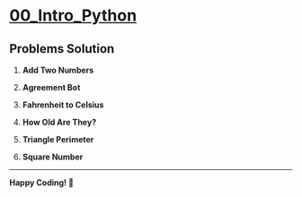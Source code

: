 # [00_Intro_Python](https://colab.research.google.com/drive/13HoZQsMROxKkld88sPPwYioDIkpHiv-R)

## Problems Solution

1. **Add Two Numbers**  
  
2. **Agreement Bot**  

3. **Fahrenheit to Celsius**  
  
4. **How Old Are They?**  
   
5. **Triangle Perimeter**  

6. **Square Number**  

---
**Happy Coding! 🚀**
